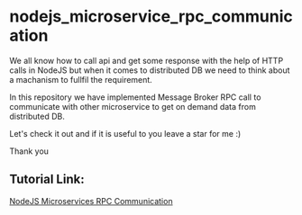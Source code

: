 # nodejs_microservice_rpc_communication
We all know how to call api and get some response with the help of HTTP calls in NodeJS but when it comes to distributed DB we need to think about a machanism to fullfil the requirement.

In this repository we have implemented Message Broker RPC call to communicate with other microservice to get on demand data from distributed DB.

Let's check it out and if it is useful to you leave a star for me :)


Thank you

## Tutorial Link:
[NodeJS Microservices RPC Communication](https://youtu.be/qn3EM_U_4-g)
